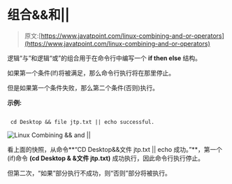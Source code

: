 # 组合&&和||

> 原文:[https://www.javatpoint.com/linux-combining-and-or-operators](https://www.javatpoint.com/linux-combining-and-or-operators)

逻辑“与”和逻辑“或”的组合用于在命令行中编写一个 **if then else** 结构。

如果第一个条件(If)将被满足，那么命令行执行将在那里停止。

但是如果第一个条件失败，那么第二个条件(否则)执行。

**示例:**

```

 cd Desktop && file jtp.txt || echo successful.

```

![Linux Combining && and ||](../Images/462465cbcda517d857a3d68e43412bba.png)

看上面的快照，从命令**“CD Desktop&&文件 jtp.txt || echo 成功。”**，第一个(if)命令 **(cd Desktop & &文件 jtp.txt)** 成功执行，因此命令行执行停止。

但第二次，“如果”部分执行不成功，则“否则”部分将被执行。